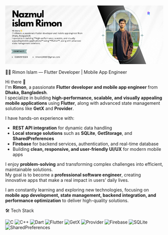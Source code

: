 <p align="center">
  <img src="https://github.com/nazmul8451/nazmul_islam_rimon/blob/main/Nazmul%20islam%20Rimon.png" />
</p>
🧑‍💻 Rimon Islam — Flutter Developer | Mobile App Engineer

Hi there 👋  
I'm **Rimon**, a passionate **Flutter developer and mobile app engineer** from **Dhaka, Bangladesh**.  
I specialize in building **high-performance, scalable, and visually appealing mobile applications** using **Flutter**, along with advanced state management solutions like **GetX** and **Provider**.  

I have hands-on experience with:  
- **REST API integration** for dynamic data handling  
- **Local storage solutions** such as **SQLite**, **GetStorage**, and **SharedPreferences**  
- **Firebase** for backend services, authentication, and real-time database  
- Building **clean, responsive, and user-friendly UI/UX** for modern mobile apps  

I enjoy **problem-solving** and transforming complex challenges into efficient, maintainable solutions.  
My goal is to become a **professional software engineer**, creating innovative apps that make a real impact in users’ daily lives.  

I am constantly learning and exploring new technologies, focusing on **mobile app development, state management, backend integration, and performance optimization** to deliver high-quality solutions.

🛠️ Tech Stack

![C](https://img.shields.io/badge/C-00599C?style=flat&logo=c&logoColor=white)
![C++](https://img.shields.io/badge/C++-00599C?style=flat&logo=c%2B%2B&logoColor=white)
![Dart](https://img.shields.io/badge/Dart-0175C2?style=flat&logo=dart&logoColor=white)
![Flutter](https://img.shields.io/badge/Flutter-02569B?style=flat&logo=flutter&logoColor=white)
![GetX](https://img.shields.io/badge/GetX-8A2BE2?style=flat&logo=flutter&logoColor=white)
![Provider](https://img.shields.io/badge/Provider-4479A1?style=flat&logo=flutter&logoColor=white)
![Firebase](https://img.shields.io/badge/Firebase-FFCA28?style=flat&logo=firebase&logoColor=black)
![SQLite](https://img.shields.io/badge/SQLite-07405E?style=flat&logo=sqlite&logoColor=white)
![SharedPreferences](https://img.shields.io/badge/SharedPreferences-4DB6AC?style=flat&logo=google&logoColor=white)
